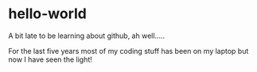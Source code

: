 # hello-world
A bit late to be learning about github, ah well.....

For the last five years most of my coding stuff has been on my laptop but now I have seen the light!
